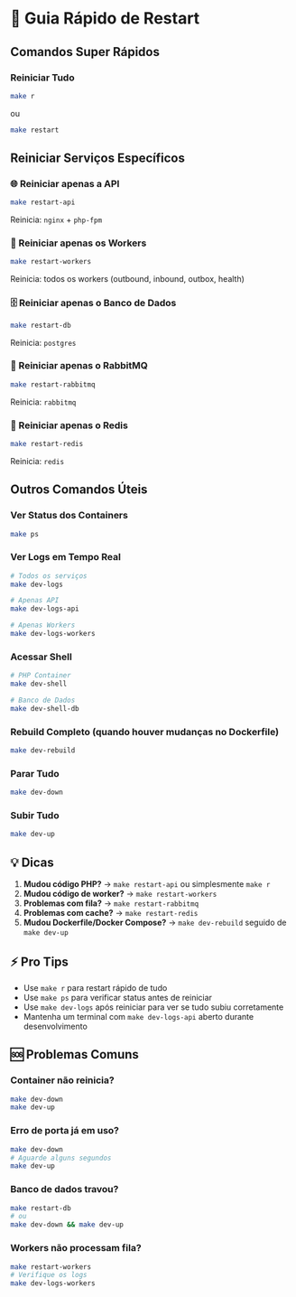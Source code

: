 # 🔄 Guia Rápido de Restart

## Comandos Super Rápidos

### Reiniciar Tudo
```bash
make r
```
ou
```bash
make restart
```

## Reiniciar Serviços Específicos

### 🌐 Reiniciar apenas a API
```bash
make restart-api
```
Reinicia: `nginx` + `php-fpm`

### 👷 Reiniciar apenas os Workers
```bash
make restart-workers
```
Reinicia: todos os workers (outbound, inbound, outbox, health)

### 🗄️ Reiniciar apenas o Banco de Dados
```bash
make restart-db
```
Reinicia: `postgres`

### 🐰 Reiniciar apenas o RabbitMQ
```bash
make restart-rabbitmq
```
Reinicia: `rabbitmq`

### 🔴 Reiniciar apenas o Redis
```bash
make restart-redis
```
Reinicia: `redis`

## Outros Comandos Úteis

### Ver Status dos Containers
```bash
make ps
```

### Ver Logs em Tempo Real
```bash
# Todos os serviços
make dev-logs

# Apenas API
make dev-logs-api

# Apenas Workers
make dev-logs-workers
```

### Acessar Shell
```bash
# PHP Container
make dev-shell

# Banco de Dados
make dev-shell-db
```

### Rebuild Completo (quando houver mudanças no Dockerfile)
```bash
make dev-rebuild
```

### Parar Tudo
```bash
make dev-down
```

### Subir Tudo
```bash
make dev-up
```

## 💡 Dicas

1. **Mudou código PHP?** → `make restart-api` ou simplesmente `make r`
2. **Mudou código de worker?** → `make restart-workers`
3. **Problemas com fila?** → `make restart-rabbitmq`
4. **Problemas com cache?** → `make restart-redis`
5. **Mudou Dockerfile/Docker Compose?** → `make dev-rebuild` seguido de `make dev-up`

## ⚡ Pro Tips

- Use `make r` para restart rápido de tudo
- Use `make ps` para verificar status antes de reiniciar
- Use `make dev-logs` após reiniciar para ver se tudo subiu corretamente
- Mantenha um terminal com `make dev-logs-api` aberto durante desenvolvimento

## 🆘 Problemas Comuns

### Container não reinicia?
```bash
make dev-down
make dev-up
```

### Erro de porta já em uso?
```bash
make dev-down
# Aguarde alguns segundos
make dev-up
```

### Banco de dados travou?
```bash
make restart-db
# ou
make dev-down && make dev-up
```

### Workers não processam fila?
```bash
make restart-workers
# Verifique os logs
make dev-logs-workers
```

